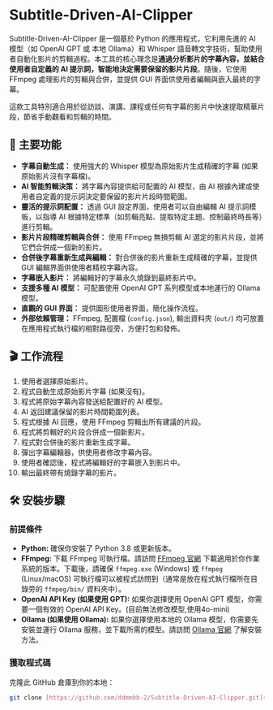 # Subtitle-Driven-AI-Clipper


Subtitle-Driven-AI-Clipper 是一個基於 Python 的應用程式，它利用先進的 AI 模型（如 OpenAI GPT 或 本地 Ollama）和 Whisper 語音轉文字技術，幫助使用者自動化影片的剪輯過程。本工具的核心理念是**通過分析影片的字幕內容，並結合使用者自定義的 AI 提示詞，智能地決定需要保留的影片片段**。隨後，它使用 FFmpeg 處理影片的剪輯與合併，並提供 GUI 界面供使用者編輯與嵌入最終的字幕。

這款工具特別適合用於從訪談、演講、課程或任何有字幕的影片中快速提取精華片段，節省手動觀看和剪輯的時間。

## 🚀 主要功能

* **字幕自動生成：** 使用強大的 Whisper 模型為原始影片生成精確的字幕 (如果原始影片沒有字幕檔)。
* **AI 智能剪輯決策：** 將字幕內容提供給可配置的 AI 模型，由 AI 根據內建或使用者自定義的提示詞決定要保留的影片片段時間範圍。
* **靈活的提示詞配置：** 透過 GUI 設定界面，使用者可以自由編輯 AI 提示詞模板，以指導 AI 根據特定標準（如剪輯亮點、提取特定主題、控制最終時長等）進行剪輯。
* **影片片段精確剪輯與合併：** 使用 FFmpeg 無損剪輯 AI 選定的影片片段，並將它們合併成一個新的影片。
* **合併後字幕重新生成與編輯：** 對合併後的影片重新生成精確的字幕，並提供 GUI 編輯界面供使用者精校字幕內容。
* **字幕嵌入影片：** 將編輯好的字幕永久燒錄到最終影片中。
* **支援多種 AI 模型：** 可配置使用 OpenAI GPT 系列模型或本地運行的 Ollama 模型。
* **直觀的 GUI 界面：** 提供圖形使用者界面，簡化操作流程。
* **外部依賴管理：** FFmpeg, 配置檔 (`config.json`), 輸出資料夾 (`out/`) 均可放置在應用程式執行檔的相對路徑旁，方便打包和發佈。

## 🎬 工作流程

1.  使用者選擇原始影片。
2.  程式自動生成原始影片字幕 (如果沒有)。
3.  程式將原始字幕內容發送給配置好的 AI 模型。
4.  AI 返回建議保留的影片時間範圍列表。
5.  程式根據 AI 回應，使用 FFmpeg 剪輯出所有建議的片段。
6.  程式將剪輯好的片段合併成一個新影片。
7.  程式對合併後的影片重新生成字幕。
8.  彈出字幕編輯器，供使用者修改字幕內容。
9.  使用者確認後，程式將編輯好的字幕嵌入到影片中。
10. 輸出最終帶有燒錄字幕的影片。

## 🛠️ 安裝步驟

### 前提條件

* **Python:** 確保你安裝了 Python 3.8 或更新版本。
* **FFmpeg:** 下載 FFmpeg 可執行檔。請訪問 [FFmpeg 官網](https://ffmpeg.org/download.html) 下載適用於你作業系統的版本。下載後，請確保 `ffmpeg.exe` (Windows) 或 `ffmpeg` (Linux/macOS) 可執行檔可以被程式訪問到（通常是放在程式執行檔所在目錄旁的 `ffmpeg/bin/` 資料夾中）。
* **OpenAI API Key (如果使用 GPT):** 如果你選擇使用 OpenAI GPT 模型，你需要一個有效的 OpenAI API Key。(目前無法修改模型,使用4o-mini)
* **Ollama (如果使用 Ollama):** 如果你選擇使用本地的 Ollama 模型，你需要先安裝並運行 Ollama 服務，並下載所需的模型。請訪問 [Ollama 官網](https://ollama.com/) 了解安裝方法。

### 獲取程式碼

克隆此 GitHub 倉庫到你的本地：

```bash
git clone [https://github.com/ddmmbb-2/Subtitle-Driven-AI-Clipper.git](https://github.com/ddmmbb-2/Subtitle-Driven-AI-Clipper.git) cd Subtitle-Driven-AI-Clipper
